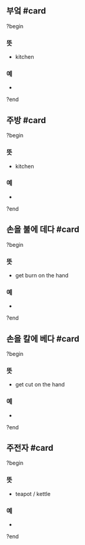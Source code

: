 ## 부엌 #card
?begin
### 뜻
- kitchen
### 예
-
<!--SR:!2025-08-10,76,270-->
?end


## 주방 #card
?begin
### 뜻
- kitchen
### 예
-
?end


## 손을 불에 데다 #card
?begin
### 뜻
- get burn on the hand
### 예
-
<!--SR:!2025-08-23,80,272-->
?end


## 손을 칼에 베다 #card
?begin
### 뜻
- get cut on the hand
### 예
-
<!--SR:!2025-07-02,7,255-->
?end

## 주전자 #card
?begin
### 뜻
- teapot / kettle
### 예
-
?end
